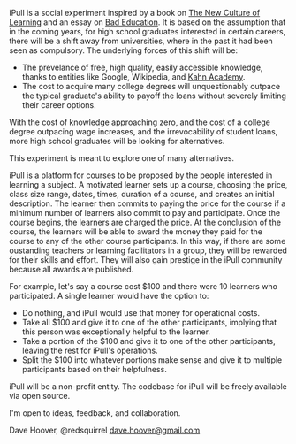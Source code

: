 iPull is a social experiment inspired by a book on [The New Culture of Learning][0] and an essay on [Bad Education][1]. It is based on the assumption that in the coming years, for high school graduates interested in certain careers, there will be a shift away from universities, where in the past it had been seen as compulsory. The underlying forces of this shift will be:

* The prevelance of free, high quality, easily accessible knowledge, thanks to entities like Google, Wikipedia, and [Kahn Academy][2].
* The cost to acquire many college degrees will unquestionably outpace the typical graduate's ability to payoff the loans without severely limiting their career options.

With the cost of knowledge approaching zero, and the cost of a college degree outpacing wage increases, and the irrevocability of student loans, more high school graduates will be looking for alternatives.

This experiment is meant to explore one of many alternatives.

iPull is a platform for courses to be proposed by the people interested in learning a subject. A motivated learner sets up a course, choosing the price, class size range, dates, times, duration of a course, and creates an initial description. The learner then commits to paying the price for the course if a minimum number of learners also commit to pay and participate. Once the course begins, the learners are charged the price. At the conclusion of the course, the learners will be able to award the money they paid for the course to any of the other course participants. In this way, if there are some oustanding teachers or learning facilitators in a group, they will be rewarded for their skills and effort. They will also gain prestige in the iPull community because all awards are published.

For example, let's say a course cost $100 and there were 10 learners who participated. A single learner would have the option to:

* Do nothing, and iPull would use that money for operational costs.
* Take all $100 and give it to one of the other participants, implying that this person was exceptionally helpful to the learner.
* Take a portion of the $100 and give it to one of the other participants, leaving the rest for iPull's operations.
* Split the $100 into whatever portions make sense and give it to multiple participants based on their helpfulness.

iPull will be a non-profit entity. The codebase for iPull will be freely available via open source.

I'm open to ideas, feedback, and collaboration.

Dave Hoover, @redsquirrel
dave.hoover@gmail.com

[0]: http://www.newcultureoflearning.com
[1]: http://nplusonemag.com/bad-education
[2]: http://www.khanacademy.org